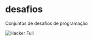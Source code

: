# desafios
Conjuntos de desafios de programação

![Hacker Full](estudos/programacao/desafios/hacker-full.png) 
